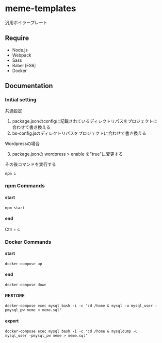 # meme-templates
汎用ボイラープレート

## Require
+ Node.js
+ Webpack
+ Sass
+ Babel [ES6]
+ Docker

## Documentation

### Initial setting

共通設定

1. package.jsonのconfigに記載されているディレクトリパスをプロジェクトに合わせて書き換える
2. bs-config.jsのディレクトリパスをプロジェクトに合わせて書き換える

Wordpressの場合

3. package.jsonの wordpress > enable を"true"に変更する

その後コマンドを実行する
```
npm i
```

### npm Commands
#### start
```
npm start
```
#### end
Ctrl + c

### Docker Commands

#### start
```
docker-compose up
```
#### end
```
docker-compose down
```
#### RESTORE
```
docker-compose exec mysql bash -i -c 'cd /home & mysql -u mysql_user -pmysql_pw meme < meme.sql'
```  
#### export
```
docker-compose exec mysql bash -i -c 'cd /home & mysqldump -u mysql_user -pmysql_pw meme > meme.sql'
```
